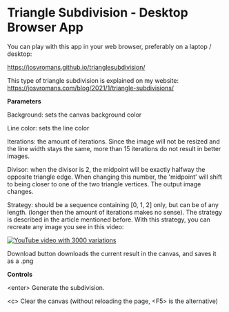 # Triangle Subdivision - Desktop Browser App
You can play with this app in your web browser, preferably on a laptop / desktop:

https://josvromans.github.io/trianglesubdivision/

This type of triangle subdivision is explained on my website:
https://josvromans.com/blog/2021/1/triangle-subdivisions/


**Parameters**

Background: sets the canvas background color

Line color: sets the line color

Iterations: the amount of iterations. Since the image will not be resized and the line width stays the same, more than 15 iterations do not result in better images.

Divisor: when the divisor is 2, the midpoint will be exactly halfway the opposite triangle edge. 
When changing this number, the 'midpoint' will shift to being closer to one of the two triangle vertices. The output image changes.

Strategy: should be a sequence containing [0, 1, 2] only, but can be of any length. (longer then the amount of iterations makes no sense).
The strategy is described in the article mentioned before. With this strategy, you can recreate any image you see in this video:

[![YouTube video with 3000 variations](https://img.youtube.com/vi/pFiiVXwEKnA/0.jpg)](https://youtu.be/pFiiVXwEKnA)

Download button downloads the current result in the canvas, and saves it as a .png


**Controls**

&lt;enter&gt; Generate the subdivision.

&lt;c&gt; Clear the canvas (without reloading the page, &lt;F5&gt; is the alternative)

